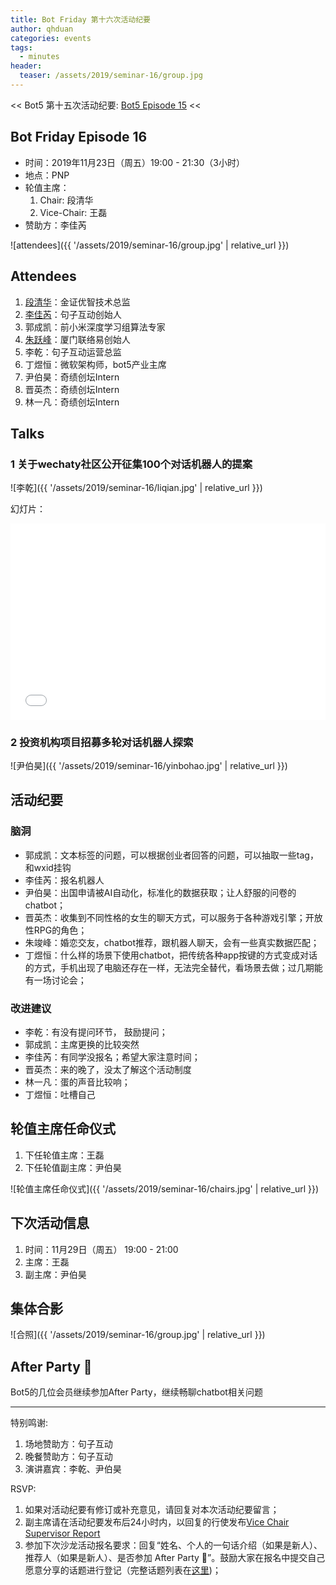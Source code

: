 ```yaml
---
title: Bot Friday 第十六次活动纪要
author: qhduan
categories: events
tags:
  - minutes
header:
  teaser: /assets/2019/seminar-16/group.jpg
---
```


<< Bot5 第十五次活动纪要: [Bot5 Episode 15](https://bot5.club/events/seminar-minutes-15) <<

## Bot Friday Episode 16

- 时间：2019年11月23日（周五）19:00 - 21:30（3小时）
- 地点：PNP
- 轮值主席：
    1. Chair: 段清华
    1. Vice-Chair: 王磊
- 赞助方：李佳芮

![attendees]({{ '/assets/2019/seminar-16/group.jpg' | relative_url }})

## Attendees

1. [段清华](/people/qhduan)：金证优智技术总监
1. [李佳芮](/people/lijiarui/)：句子互动创始人
1. 郭成凯：前小米深度学习组算法专家
1. [朱跃峰](/people/jeffzhu76)：厦门联络易创始人
1. 李乾：句子互动运营总监
1. 丁煜恒：微软架构师，bot5产业主席
1. 尹伯昊：奇绩创坛Intern
1. 晋英杰：奇绩创坛Intern
1. 林一凡：奇绩创坛Intern

## Talks

### 1 关于wechaty社区公开征集100个对话机器人的提案

![李乾]({{ '/assets/2019/seminar-16/liqian.jpg' | relative_url }})

幻灯片：

<div class="video-container" style="
    position: relative;
    padding-bottom:56.25%;
    padding-top:30px;
    height:0;
    overflow:hidden;
">
  <iframe
    src='{{ '/assets/js/viewer-js/#/assets/2019/seminar-16/bot100.pdf' | relative_url }}'
    width='560'
    height='315'
    allowfullscreen
    webkitallowfullscreen
    frameborder="0"
    style="
      position: absolute;
      top:0;
      left:0;
      width:100%;
      height:100%;
    "
  ></iframe>
</div>

### 2 投资机构项目招募多轮对话机器人探索

![尹伯昊]({{ '/assets/2019/seminar-16/yinbohao.jpg' | relative_url }})

## 活动纪要

### 脑洞

- 郭成凯：文本标签的问题，可以根据创业者回答的问题，可以抽取一些tag，和wxid挂钩
- 李佳芮：报名机器人
- 尹伯昊：出国申请被AI自动化，标准化的数据获取；让人舒服的问卷的chatbot；
- 晋英杰：收集到不同性格的女生的聊天方式，可以服务于各种游戏引擎；开放性RPG的角色；
- 朱竣峰：婚恋交友，chatbot推荐，跟机器人聊天，会有一些真实数据匹配；
- 丁煜恒：什么样的场景下使用chatbot，把传统各种app按键的方式变成对话的方式，手机出现了电脑还存在一样，无法完全替代，看场景去做；过几期能有一场讨论会；

### 改进建议

- 李乾：有没有提问环节， 鼓励提问；
- 郭成凯：主席更换的比较突然
- 李佳芮：有同学没报名；希望大家注意时间；
- 晋英杰：来的晚了，没太了解这个活动制度
- 林一凡：蛋的声音比较响；
- 丁煜恒：吐槽自己

## 轮值主席任命仪式

1. 下任轮值主席：王磊
2. 下任轮值副主席：尹伯昊

![轮值主席任命仪式]({{ '/assets/2019/seminar-16/chairs.jpg' | relative_url }})

## 下次活动信息

1. 时间：11月29日（周五） 19:00 - 21:00
1. 主席：王磊
1. 副主席：尹伯昊

## 集体合影

![合照]({{ '/assets/2019/seminar-16/group.jpg' | relative_url }})

## After Party 🍻

Bot5的几位会员继续参加After Party，继续畅聊chatbot相关问题

-----

特别鸣谢:

1. 场地赞助方：句子互动
2. 晚餐赞助方：句子互动
3. 演讲嘉宾：李乾、尹伯昊

RSVP:

1. 如果对活动纪要有修订或补充意见，请回复对本次活动纪要留言；
1. 副主席请在活动纪要发布后24小时内，以回复的行使发布[Vice Chair Supervisor Report](/manuals/chair/#vice-chair-supervisor-report)
1. 参加下次沙龙活动报名要求：回复“姓名、个人的一句话介绍（如果是新人）、推荐人（如果是新人）、是否参加 After Party 🍻”。鼓励大家在报名中提交自己愿意分享的话题进行登记（完整话题列表在[这里](https://www.bot5.club/talks/))；
